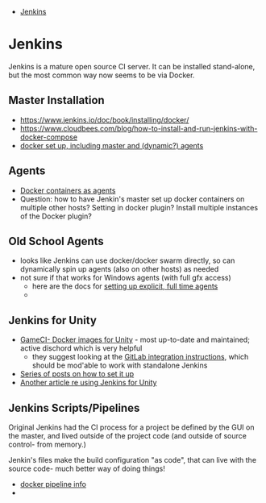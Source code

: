 - [Jenkins](#jenkins)

# Jenkins
Jenkins is a mature open source CI server.
It can be installed stand-alone, but the most common way now seems to be via Docker.

## Master Installation
- https://www.jenkins.io/doc/book/installing/docker/
- https://www.cloudbees.com/blog/how-to-install-and-run-jenkins-with-docker-compose
- [docker set up, including master and (dynamic?) agents](https://www.bogotobogo.com/DevOps/Docker/Docker-Jenkins-Master-Slave-Agent-ssh.php)

## Agents
- [Docker containers as agents](https://devopscube.com/docker-containers-as-build-slaves-jenkins/)
- Question: how to have Jenkin's master set up docker containers on multiple other hosts? Setting in docker plugin? Install multiple instances of the Docker plugin?

## Old School Agents
- looks like Jenkins can use docker/docker swarm directly, so can dynamically spin up agents (also on other hosts) as needed
- not sure if that works for Windows agents (with full gfx access)
  - here are the docs for [setting up explicit, full time agents](https://www.jenkins.io/doc/book/using/using-agents/)
  - 

## Jenkins for Unity
- [GameCI- Docker images for Unity](https://game.ci) - most up-to-date and maintained; active dischord which is very helpful
  - they suggest looking at the [GitLab integration instructions](https://game.ci/docs/gitlab/getting-started), which should be mod'able to work with standalone Jenkins
- [Series of posts on how to set it up](https://andrewfray.wordpress.com/tag/jenkins/)
- [Another article re using Jenkins for Unity](https://smashriot.com/unity-build-automation-with-jenkins/)

## Jenkins Scripts/Pipelines
Original Jenkins had the CI process for a project be defined by the GUI on the master, and lived outside of the project code (and outside of source control- from memory.)

Jenkin's files make the build configuration "as code", that can live with the source code- much better way of doing things!

- [docker pipeline info](https://docs.cloudbees.com/docs/admin-resources/latest/plugins/docker-workflow)
- 